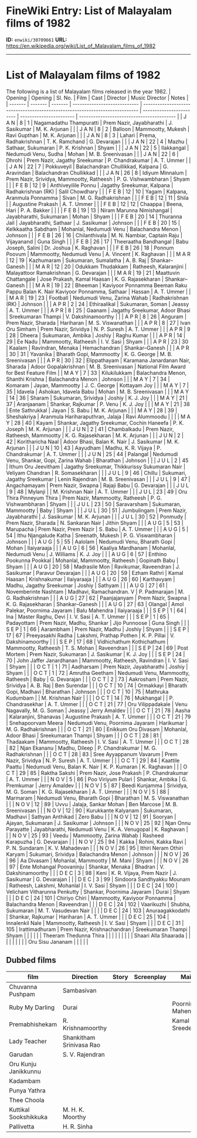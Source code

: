 # FineWiki Entry: List of Malayalam films of 1982

**ID:** `enwiki/30709661`
**URL:** <https://en.wikipedia.org/wiki/List_of_Malayalam_films_of_1982>

--- 

# List of Malayalam films of 1982
The following is a list of Malayalam films released in the year 1982.
| Opening | Opening | Sl. No. | Film                         | Cast                                                                         | Director                 | Music Director          | Notes                                     |
| ------- | ------- | ------- | ---------------------------- | ---------------------------------------------------------------------------- | ------------------------ | ----------------------- | ----------------------------------------- |
| J A N   | 8       | 1       | Nagamadathu Thampuratti      | Prem Nazir, Jayabharathi                                                     | J. Sasikumar             | M. K. Arjunan           |                                           |
| J A N   | 8       | 2       | Balloon                      | Mammootty, Mukesh                                                            | Ravi Gupthan             | M. K. Arjunan           |                                           |
| J A N   | 8       | 3       | Lahari                       | Prema, Radhakrishnan                                                         | T. K. Ramchand           | G. Devarajan            |                                           |
| J A N   | 22      | 4       | Mazhu                        | Sathaar, Sukumaran                                                           | P. K. Krishnan           | Shyam                   |                                           |
| J A N   | 22      | 5       | Ilakkangal                   | Nedumudi Venu, Sudha                                                         | Mohan                    | M. B. Sreenivasan       |                                           |
| J A N   | 22      | 6       | Dhrohi                       | Prem Nazir, Jagathy Sreekumar                                                | P. Chandrakumar          | A. T. Ummer             |                                           |
| J A N   | 22      | 7       | Pokkuveyil                   | Balachandran Chullikkad, Kalpana                                             | G. Aravindan             | Balachandran Chullikkad |                                           |
| J A N   | 26      | 8       | Idiyum Minnalum              | Prem Nazir, Srividya, Mammootty, Ratheesh                                    | P. G. Vishwambharan      | Shyam                   |                                           |
| F E B   | 12      | 9       | Anthiveyilile Ponnu          | Jagathy Sreekumar, Kalpana                                                   | Radhakrishnan (RK)       | Salil Chowdhary         |                                           |
| F E B   | 12      | 10      | Yagam                        | Kalpana, Aranmula Ponnamma                                                   | Sivan                    | M. G. Radhakrishnan     |                                           |
| F E B   | 12      | 11      | Shila                        |                                                                              | Augustine Prakash        | A. T. Ummer             |                                           |
| F E B   | 12      | 12      | Chaappa                      | Beena, Hari                                                                  | P. A. Bakker             |                         |                                           |
| F E B   | 19      | 13      | Niram Marunna Nimishangal    | Jayabharathi, Sukumaran                                                      | Mohan                    | Shyam                   |                                           |
| F E B   | 20      | 14      | Thuranna Jail                | Jayabharathi, Sathaar                                                        | J. Sasikumar             | Johnson                 |                                           |
| F E B   | 20      | 15      | Kelkkaatha Sabdham           | Mohanlal, Nedumudi Venu                                                      | Balachandra Menon        | Johnson                 |                                           |
| F E B   | 26      | 16      | Chilanthivala                | M. N. Nambiar, Captain Raju                                                  | Vijayanand               | Guna Singh              |                                           |
| F E B   | 26      | 17      | Theeraatha Bandhangal        | Babu Joseph, Salini                                                          | Dr. Joshua               | K. Raghavan             |                                           |
| F E B   | 26      | 18      | Ponnum Poovum                | Mammootty, Nedumudi Venu                                                     | A. Vincent               | K. Raghavan             |                                           |
| M A R   | 12      | 19      | Kazhumaram                   | Sukumaran, Sumalatha                                                         | A. B. Raj                | Shankar–Ganesh          |                                           |
| M A R   | 12      | 20      | Odukkam Thudakkam            | Ratheesh, Kalaranjini                                                        | Malayattoor Ramakrishnan | G. Devarajan            |                                           |
| M A R   | 19      | 21      | Maattuvin Chattangale        | Jose Prakash, Kamal Haasan                                                   | K. G. Rajasekharan       | Shankar–Ganesh          |                                           |
| M A R   | 19      | 22      | Bheeman                      | Kaviyoor Ponnamma Beeman Raku Pappu Balan K. Nair Kaviyoor Ponnamma, Sathaar | Hassan                   | A. T. Ummer             |                                           |
| M A R   | 19      | 23      | Football                     | Nedumudi Venu, Zarina Wahab                                                  | Radhakrishnan (RK)       | Johnson                 |                                           |
| A P R   | 2       | 24      | Ethiraalikal                 | Sukumaran, Soman                                                             | Jeassy                   | A. T. Ummer             |                                           |
| A P R   | 8       | 25      | Gaanam                       | Jagathy Sreekumar, Adoor Bhasi                                               | Sreekumaran Thampi       | V. Dakshinamoorthy      |                                           |
| A P R   | 8       | 26      | Anguram                      | Prem Nazir, Sharada                                                          | Hariharan                | M. S. Viswanathan       |                                           |
| A P R   | 8       | 27      | Ivan Oru Simham              | Prem Nazir, Srividya                                                         | N. P. Suresh             | A. T. Ummer             |                                           |
| A P R   | 9       | 28      | Dheera                       | Sukumaran, Ambika                                                            | Joshiy                   | Raghu Kumar             |                                           |
| A P R   | 14      | 29      | Ee Nadu                      | Mammootty, Ratheesh                                                          | I. V. Sasi               | Shyam                   |                                           |
| A P R   | 23      | 30      | Kaalam                       | Ravindran, Menaka                                                            | Hemachandran             | Shankar–Ganesh          |                                           |
| A P R   | 30      | 31      | Yavanika                     | Bharath Gopi, Mammootty                                                      | K. G. George             | M. B. Sreenivasan       |                                           |
| A P R   | 30      | 32      | Elippathayam                 | Karamana Janardanan Nair, Sharada                                            | Adoor Gopalakrishnan     | M. B. Sreenivasan       | National Film Award for Best Feature Film |
| M A Y   | 7       | 33      | Kilukilukkam                 | Balachandra Menon, Shanthi Krishna                                           | Balachandra Menon        | Johnson                 |                                           |
| M A Y   | 7       | 34      | Komaram                      | Jayan, Mammootty                                                             | J. C. George             | Kottayam Joy            |                                           |
| M A Y   | 7       | 35      | Idavela                      | Ashokan, Idavela Babu                                                        | Mohan                    | M. B. Sreenivasan       |                                           |
| M A Y   | 14      | 36      | Sharam                       | Sukumaran, Srividya                                                          | Joshiy                   | K. J. Joy               |                                           |
| M A Y   | 21      | 37      | Aranjaanam                   | Shankar, Rajkumar                                                            | P. Venu                  | K. J. Joy               |                                           |
| M A Y   | 21      | 38      | Ente Sathrukkal              | Jayan                                                                        | S. Babu                  | M. K. Arjunan           |                                           |
| M A Y   | 28      | 39      | Sheshakriya                  | Aranmula Hariharaputhran, Jalaja                                             | Ravi Alummoodu           |                         |                                           |
| M A Y   | 28      | 40      | Kayam                        | Shankar, Jagathy Sreekumar, Cochin Haneefa                                   | P. K. Joseph             | M. K. Arjunan           |                                           |
| J U N   | 2       | 41      | Chambalkadu                  | Prem Nazir, Ratheesh, Mammootty                                              | K. G. Rajasekharan       | M. K. Arjunan           |                                           |
| J U N   | 2       | 42      | Koritharicha Naal            | Adoor Bhasi, Balan K. Nair                                                   | J. Sasikumar             | M. K. Arjunan           |                                           |
| J U N   | 10      | 43      | Aayudham                     | Madhu, K. R. Vijaya                                                          | P. Chandrakumar          | A. T. Ummer             |                                           |
| J U N   | 25      | 44      | Palangal                     | Nedumudi Venu, Shankar, Gopi, Zarina Wahab                                   | Bharathan                | Johnson                 |                                           |
| J U L   | 2       | 45      | Ithum Oru Jeevitham          | Jagathy Sreekumar, Thikkurissy Sukumaran Nair                                | Veliyam Chandran         | R. Somasekharan         |                                           |
| J U L   | 9       | 46      | Chillu                       | Sukumari, Jagathy Sreekumar                                                  | Lenin Rajendran          | M. B. Sreenivasan       |                                           |
| J U L   | 9       | 47      | Angachamayam                 | Prem Nazir, Swapna                                                           | Rajaji Babu              | G. Devarajan            |                                           |
| J U L   | 9       | 48      | Mylanji                      |                                                                              | M. Krishnan Nair         | A. T. Ummer             |                                           |
| J U L   | 23      | 49      | Oru Thira Pinneyum Thira     | Prem Nazir, Mammootty, Ratheesh                                              | P. G. Vishwambharan      | Shyam                   |                                           |
| J U L   | 23      | 50      | Saravarsham                  | Sukumaran, Mammootty                                                         | Baby                     | Shyam                   |                                           |
| J U L   | 30      | 51      | Jumbulingam                  | Prem Nazir, Jayabharathi                                                     | J. Sasikumar             | M. K. Arjunan           |                                           |
| J U L   | 30      | 52      | Ponmudy                      | Prem Nazir, Sharada                                                          | N. Sankaran Nair         | Jithin Shyam            |                                           |
| A U G   | 5       | 53      | Marupacha                    | Prem Nazir, Prem Nazir                                                       | S. Babu                  | A. T. Ummer             |                                           |
| A U G   | 5       | 54      | Ithu Njangalude Katha        | Sreenath, Mukesh                                                             | P. G. Viswambharan       | Johnson                 |                                           |
| A U G   | 5       | 55      | Aalolam                      | Nedumudi Venu, Bharath Gopi                                                  | Mohan                    | Ilaiyaraaja             |                                           |
| A U G   | 6       | 56      | Kaaliya Mardhanam            | Mohanlal, Nedumudi Venu                                                      | J. Williams              | K. J. Joy               |                                           |
| A U G   | 6       | 57      | Enthino Pookunna Pookkal     | Mohanlal, Mammootty, Ratheesh                                                | Gopinath Babu            | Shyam                   |                                           |
| A U G   | 20      | 58      | Madrasile Mon                | Ravikumar, Raveendran                                                        | J. Sasikumar             | Paravur Devarajan       |                                           |
| A U G   | 20      | 59      | Ezham Rathri                 | Kamal Haasan                                                                 | Krishnakumar             | Ilaiyaraaja             |                                           |
| A U G   | 26      | 60      | Karthavyam                   | Madhu, Jagathy Sreekumar                                                     | Joshiy                   | Sathyam                 |                                           |
| A U G   | 27      | 61      | Novemberinte Nashtam         | Madhavi, Ramachandran. V                                                     | P. Padmarajan            | M. G. Radhakrishnan     |                                           |
| A U G   | 27      | 62      | Paanjajanyam                 | Prem Nazir, Swapna                                                           | K. G. Rajasekharan       | Shankar–Ganesh          |                                           |
| A U G   | 27      | 63      | Olangal                      | Amol Palekar, Poornima Jayaram                                               | Balu Mahendra            | Ilaiyaraaja             |                                           |
| S E P   | 1       | 64      | Ina                          | Master Raghu, Devi                                                           | I. V. Sasi               | A. T. Ummer             |                                           |
| S E P   | 1       | 65      | Padayottam                   | Prem Nazir, Madhu, Shankar                                                   | Jijo Punnoose            | Guna Singh              |                                           |
| S E P   | 1       | 66      | Aarambham                    | Prem Nazir, Madhu                                                            | Joshiy                   | Shyam                   |                                           |
| S E P   | 17      | 67      | Preeyasakhi Radha            | Lakshmi, Prathap Pothen                                                      | K. P. Pillai             | V. Dakshinamoorthy      |                                           |
| S E P   | 17      | 68      | Vidhichathum Kothichathum    | Mammootty, Ratheesh                                                          | T. S. Mohan              | Raveendran              |                                           |
| S E P   | 24      | 69      | Post Mortem                  | Prem Nazir, Sukumaran                                                        | J. Sasikumar             | K. J. Joy               |                                           |
| S E P   | 24      | 70      | John Jaffer Janardhanan      | Mammootty, Ratheesh, Ravindran                                               | I. V. Sasi               | Shyam                   |                                           |
| O C T   | 1       | 71      | Aadharsam                    | Prem Nazir, Jayabharathi                                                     | Joshiy                   | Shyam                   |                                           |
| O C T   | 1       | 72      | Amrutha Geetham              | Nedumudi Venu, Mammootty, Ratheesh                                           | Baby                     | G. Devarajan            |                                           |
| O C T   | 2       | 73      | Aakrosham                    | Prem Nazir, Srividya                                                         | A. B. Raj                | Ben Surendar            |                                           |
| O C T   | 10      | 74      | Ormakkayi                    | Bharath Gopi, Madhavi                                                        | Bharathan                | Johnson                 |                                           |
| O C T   | 10      | 75      | Mathruka Kudumbam            |                                                                              | M. Krishnan Nair         |                         |                                           |
| O C T   | 14      | 76      | Mukhangal                    |                                                                              | P. Chandrasekhar         | A. T. Ummer             |                                           |
| O C T   | 21      | 77      | Oru Vilippadakale            | Venu Nagavally, M. G. Soman                                                  | Jeassy                   | Jerry Amaldev           |                                           |
| O C T   | 21      | 78      | Aasha                        | Kalaranjini, Shanavas                                                        | Augustine Prakash        | A. T. Ummer             |                                           |
| O C T   | 21      | 79      | Snehapoorvam Meera           | Nedumudi Venu, Poornima Jayaram                                              | Harikumar                | M. G. Radhakrishnan     |                                           |
| O C T   | 21      | 80      | Enikkum Oru Divasam          | Mohanlal, Adoor Bhasi                                                        | Sreekumaran Thampi       | Shyam                   |                                           |
| O C T   | 28      | 81      | Thadaakam                    | Mammootty, Ratheesh                                                          | I. V. Sasi               | A. T. Ummer             |                                           |
| O C T   | 28      | 82      | Njan Ekananu                 | Madhu, Dileep                                                                | P. Chandrakumar          | M. G. Radhakrishnan     |                                           |
| O C T   | 28      | 83      | Sree Ayyappanum Vavarum      | Prem Nazir, Srividya                                                         | N. P. Suresh             | A. T. Ummer             |                                           |
| O C T   | 29      | 84      | Kaattile Paattu              | Nedumudi Venu, Balan K. Nair                                                 | K. P. Kumaran            | K. Raghavan             |                                           |
| O C T   | 29      | 85      | Raktha Sakshi                | Prem Nazir, Jose Prakash                                                     | P. Chandrakumar          | A. T. Ummer             |                                           |
| N O V   | 5       | 86      | Poo Viriyum Pulari           | Shankar, Ambika                                                              | G. Premkumar             | Jerry Amaldev           |                                           |
| N O V   | 5       | 87      | Beedi Kunjamma               | Srividya, M. G. Soman                                                        | K. G. Rajasekharan       | A. T. Ummer             |                                           |
| N O V   | 5       | 88      | Marmaram                     | Nedumudi Venu, Bharath Gopi                                                  | Bharathan                | M. S. Viswanathan       |                                           |
| N O V   | 12      | 89      | Uvvu                         | Jalaja, Sankar Mohan                                                         | Ben Marcose              | M. B. Sreenivasan       |                                           |
| N O V   | 12      | 90      | Kurukkante Kalyanam          | Sukumaran, Madhavi                                                           | Sathyan Anthikad         | Zero Babu               |                                           |
| N O V   | 12      | 91      | Sooryan                      | Ajayan, Sukumaran                                                            | J. Sasikumar             | Johnson                 |                                           |
| N O V   | 25      | 92      | Njan Onnu Parayatte          | Jayabharathi, Nedumudi Venu                                                  | K. A. Venugopal          | K. Raghavan             |                                           |
| N O V   | 25      | 93      | Veedu                        | Mammootty, Zarina Wahab                                                      | Rasheed Karapuzha        | G. Devarajan            |                                           |
| N O V   | 25      | 94      | Kakka                        | Rohini, Kakka Ravi                                                           | P. N. Sundaram           | K. V. Mahadevan         |                                           |
| N O V   | 26      | 95      | Ithiri Neram Othiri Karyam   | Sukumari, Srividya                                                           | Balachandra Menon        | Johnson                 |                                           |
| N O V   | 26      | 96      | Aa Divasam                   | Mohanlal, Mammootty                                                          | M. Mani                  | Shyam                   |                                           |
| N O V   | 26      | 97      | Ente Mohangal Poovaninju     | Shankar, Menaka                                                              | Bhadran                  | V. Dakshinamoorthy      |                                           |
| D E C   | 3       | 98      | Keni                         | K. R. Vijaya, Prem Nazir                                                     | J. Sasikumar             | G. Devarajan            |                                           |
| D E C   | 3       | 99      | Sindoora Sandhyakku Mounam   | Ratheesh, Lakshmi, Mohanlal                                                  | I. V. Sasi               | Shyam                   |                                           |
| D E C   | 24      | 100     | Velicham Vitharunna Penkutty | Shankar, Poornima Jayaram                                                    | Durai                    | Shyam                   |                                           |
| D E C   | 24      | 101     | Chiriyo Chiri                | Mammootty, Kaviyoor Ponnamma                                                 | Balachandra Menon        | Raveendran              |                                           |
| D E C   | 24      | 102     | Vaarikuzhi                   | Shubha, Sukumaran                                                            | M. T. Vasudevan Nair     |                         |                                           |
| D E C   | 24      | 103     | Anuraagakkodathi             | Shankar, Rajkumar                                                            | Hariharan                | A. T. Ummer             |                                           |
| D E C   | 25      | 104     | Innalenkil Nale              | Mammootty, Ratheesh                                                          | I. V. Sasi               | Shyam                   |                                           |
| D E C   | 31      | 105     | Irattimadhuram               | Prem Nazir, Krishnachandran                                                  | Sreekumaran Thampi       | Shyam                   |                                           |
|         |         |         | Theeram Thedunna Thira       |                                                                              |                          |                         |                                           |
|         |         |         | Shaari Alla Shaarada         |                                                                              |                          |                         |                                           |
|         |         |         | Oru Sisu Jananam             |                                                                              |                          |                         |                                           |


## Dubbed films
| film                  | Direction                | Story | Screenplay | Main Actors                    |
| --------------------- | ------------------------ | ----- | ---------- | ------------------------------ |
| Chuvanna Pushpam      | Sambasivan               |       |            |                                |
| Ruby My Darling       | Durai                    |       |            | PoornimaJayaram, Mahendra      |
| Premabhishekam        | R. Krishnamoorthy        |       |            | Kamal Haasan, Sreedevi, Ambika |
| Lady Teacher          | Shankitham Srinivasa Rao |       |            |                                |
| Garudan               | S. V. Rajendran          |       |            |                                |
| Oru Kunju Janikkunnu  |                          |       |            |                                |
| Kadambam              |                          |       |            |                                |
| Punya Yathra          |                          |       |            |                                |
| Thee Choola           |                          |       |            |                                |
| Kuttikal Sookshikkuka | M. H. K. Moorthy         |       |            |                                |
| Pallivetta            | H. R. Sinha              |       |            |                                |

